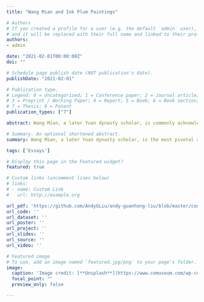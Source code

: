```yaml
---
title: "Wang Mian and Ink Plum Paintings"

# Authors
# If you created a profile for a user (e.g. the default `admin` user), write the username (folder name) here 
# and it will be replaced with their full name and linked to their profile.
authors:
- admin

date: "2021-02-01T00:00:00Z"
doi: ""

# Schedule page publish date (NOT publication's date).
publishDate: "2021-02-01"

# Publication type.
# Legend: 0 = Uncategorized; 1 = Conference paper; 2 = Journal article;
# 3 = Preprint / Working Paper; 4 = Report; 5 = Book; 6 = Book section;
# 7 = Thesis; 8 = Patent
publication_types: ["7"]

abstract: Wang Mian, a later Yuan dynasty scholar, is commonly acknowledged as the most pivotal and representational artist for the plum painting tradition. James Cahill refers Wang Mian to “the most famous of Yuan plum painters”; Maggie Bickford titles him as the “founder of the modern ink plum tradition.” The use of the term “ink plum” here, instead of blooming plum, articulates a significant category of Chinese painting in which Wang Mian was a prominent figure.

# Summary. An optional shortened abstract.
summary: Wang Mian, a later Yuan dynasty scholar, is the most pivotal and representational artist for the plum painting tradition.

tags: ['Essays']

# Display this page in the Featured widget?
featured: true

# Custom links (uncomment lines below)
# links:
# - name: Custom Link
#   url: http://example.org

url_pdf: 'https://github.com/AndyGLiu/andy-guanhong-liu/blob/master/content/publication/wang-mian-and-ink-plum-paintings/Wang%20Mian%20and%20Ink%20Plum%20Paintings.pdf'
url_code: ''
url_dataset: ''
url_poster: ''
url_project: ''
url_slides: ''
url_source: ''
url_video: ''

# Featured image
# To use, add an image named `featured.jpg/png` to your page's folder. 
image:
  caption: 'Image credit: [**Unsplash**](https://www.comuseum.com/wp-content/uploads/2016/05/wang-mian_ink-plum.jpg)'
  focal_point: ""
  preview_only: false

---
```

